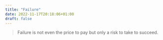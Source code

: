 ```yaml
---
title: "Failure"
date: 2022-11-17T20:18:06+01:00
draft: false
---
```


> Failure is not even the price to pay but only a risk to take to succeed.
